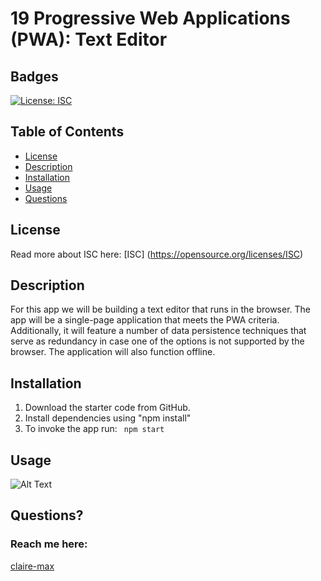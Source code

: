 # 19 Progressive Web Applications (PWA): Text Editor

## Badges
  [![License: ISC](https://img.shields.io/badge/License-ISC-blue.svg)](https://opensource.org/licenses/ISC)

  ## Table of Contents
  * [License](#license)
  * [Description](#description)
  * [Installation](#installation)
  * [Usage](#usage)
  * [Questions](#questions)

  ## License
  Read more about ISC here:
  [ISC] (https://opensource.org/licenses/ISC)

  ## Description
  For this app we will be building a text editor that runs in the browser. The app will be a single-page application that meets the PWA criteria. Additionally, it will feature a number of data persistence techniques that serve as redundancy in case one of the options is not supported by the browser. The application will also function offline.

  ## Installation
  1. Download the starter code from GitHub.
  2. Install dependencies using "npm install" 
  3. To invoke the app run:
  ``` npm start``` 

  ## Usage
 

  ![Alt Text](./Text-editor.png)

  ## Questions?
  ### Reach me here: 
  [claire-max](https://github.com/claire-max)  
